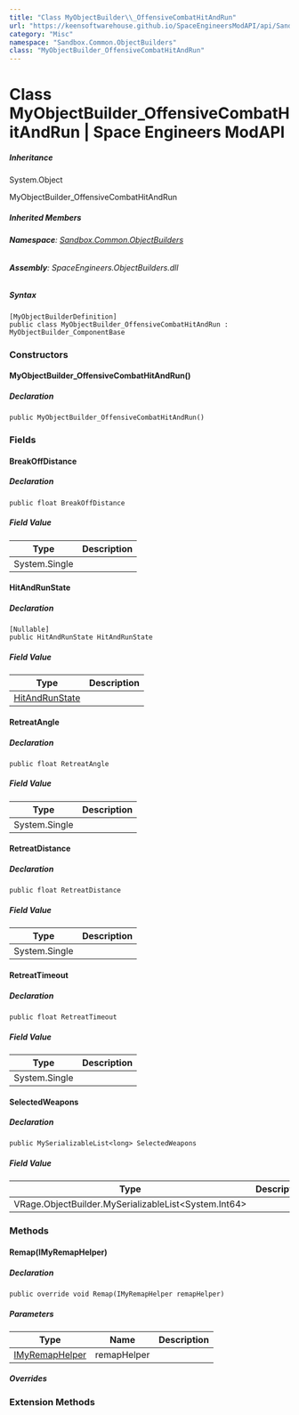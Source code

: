 ```yaml
---
title: "Class MyObjectBuilder\\_OffensiveCombatHitAndRun"
url: "https://keensoftwarehouse.github.io/SpaceEngineersModAPI/api/Sandbox.Common.ObjectBuilders.MyObjectBuilder_OffensiveCombatHitAndRun.html"
category: "Misc"
namespace: "Sandbox.Common.ObjectBuilders"
class: "MyObjectBuilder_OffensiveCombatHitAndRun"
---
```


# Class MyObjectBuilder\_OffensiveCombatHitAndRun | Space Engineers ModAPI

##### Inheritance

System.Object

MyObjectBuilder\_OffensiveCombatHitAndRun

##### Inherited Members

###### **Namespace**: [Sandbox.Common.ObjectBuilders](https://keensoftwarehouse.github.io/SpaceEngineersModAPI/api/Sandbox.Common.ObjectBuilders.html)

###### **Assembly**: SpaceEngineers.ObjectBuilders.dll

##### Syntax

```
[MyObjectBuilderDefinition]
public class MyObjectBuilder_OffensiveCombatHitAndRun : MyObjectBuilder_ComponentBase
```

### Constructors

#### MyObjectBuilder\_OffensiveCombatHitAndRun()

##### Declaration

```
public MyObjectBuilder_OffensiveCombatHitAndRun()
```

### Fields

#### BreakOffDistance

##### Declaration

```
public float BreakOffDistance
```

##### Field Value

| Type | Description |
| --- | --- |
| System.Single |     |

#### HitAndRunState

##### Declaration

```
[Nullable]
public HitAndRunState HitAndRunState
```

##### Field Value

| Type | Description |
| --- | --- |
| [HitAndRunState](https://keensoftwarehouse.github.io/SpaceEngineersModAPI/api/Sandbox.Common.ObjectBuilders.HitAndRunState.html) |     |

#### RetreatAngle

##### Declaration

```
public float RetreatAngle
```

##### Field Value

| Type | Description |
| --- | --- |
| System.Single |     |

#### RetreatDistance

##### Declaration

```
public float RetreatDistance
```

##### Field Value

| Type | Description |
| --- | --- |
| System.Single |     |

#### RetreatTimeout

##### Declaration

```
public float RetreatTimeout
```

##### Field Value

| Type | Description |
| --- | --- |
| System.Single |     |

#### SelectedWeapons

##### Declaration

```
public MySerializableList<long> SelectedWeapons
```

##### Field Value

| Type | Description |
| --- | --- |
| VRage.ObjectBuilder.MySerializableList<System.Int64\> |     |

### Methods

#### Remap(IMyRemapHelper)

##### Declaration

```
public override void Remap(IMyRemapHelper remapHelper)
```

##### Parameters

| Type | Name | Description |
| --- | --- | --- |
| [IMyRemapHelper](https://keensoftwarehouse.github.io/SpaceEngineersModAPI/api/VRage.ModAPI.IMyRemapHelper.html) | remapHelper |     |

##### Overrides

### Extension Methods